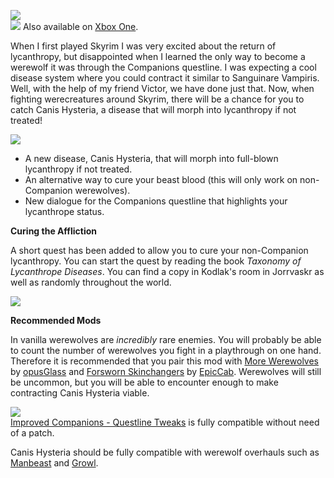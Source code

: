 ![](https://raw.githubusercontent.com/PierreDespereaux/PierreDespereaux/master/assets/images/banners/Canis%20Hysteria.png)\
[![](https://raw.githubusercontent.com/PierreDespereaux/PierreDespereaux/master/assets/images/Xbox%20Tiny.png)](https://bethesda.net/en/mods/skyrim/mod-detail/4225344)﻿﻿﻿ Also available on [Xbox One﻿﻿](https://bethesda.net/en/mods/skyrim/mod-detail/4225344)﻿.

When I first played Skyrim I was very excited about the return of lycanthropy, but disappointed when I learned the only way to become a werewolf it was through the Companions questline. I was expecting a cool disease system where you could contract it similar to Sanguinare Vampiris. Well, with the help of my friend Victor, we have done just that. Now, when fighting werecreatures around Skyrim, there will be a chance for you to catch Canis Hysteria, a disease that will morph into lycanthropy if not treated!

![](https://raw.githubusercontent.com/PierreDespereaux/PierreDespereaux/master/assets/images/banners/Features.png)

-   A new disease, Canis Hysteria, that will morph into full-blown lycanthropy if not treated.
-   An alternative way to cure your beast blood (this will only work on non-Companion werewolves).
-   New dialogue for the Companions questline that highlights your lycanthrope status.

**Curing the Affliction**

A short quest has been added to allow you to cure your non-Companion lycanthropy. You can start the quest by reading the book *Taxonomy of Lycanthrope Diseases*. You can find a copy in Kodlak's room in Jorrvaskr as well as randomly throughout the world.

![](https://raw.githubusercontent.com/TateTaylorUSA/TateTaylorUSA/master/assets/images/canis%20hysteria/WWLoreBook.png)

**Recommended Mods**

In vanilla werewolves are *incredibly* rare enemies. You will probably be able to count the number of werewolves you fight in a playthrough on one hand. Therefore it is recommended that you pair this mod with [More Werewolves](https://www.nexusmods.com/skyrimspecialedition/mods/7259) by [opusGlass](https://www.nexusmods.com/skyrimspecialedition/users/6123863) and [Forsworn Skinchangers](https://www.nexusmods.com/skyrimspecialedition/mods/34900) by [EpicCab](https://www.nexusmods.com/skyrimspecialedition/users/4117328). Werewolves will still be uncommon, but you will be able to encounter enough to make contracting Canis Hysteria viable.

![](https://raw.githubusercontent.com/PierreDespereaux/PierreDespereaux/master/assets/images/banners/Compatibility.png)\
[Improved Companions - Questline Tweaks](https://www.nexusmods.com/skyrimspecialedition/mods/22300) is fully compatible without need of a patch.

Canis Hysteria should be fully compatible with werewolf overhauls such as [Manbeast](https://www.nexusmods.com/skyrimspecialedition/mods/44746) and [Growl](https://www.nexusmods.com/skyrimspecialedition/mods/31245).
